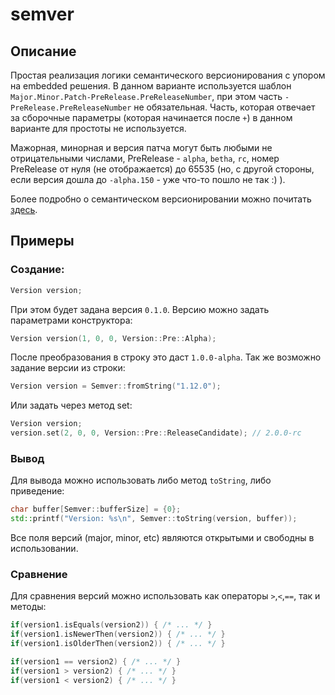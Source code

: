 # semver

## Описание
Простая реализация логики семантического версионирования с упором на embedded решения. В данном варианте используется шаблон  `Major.Minor.Patch-PreRelease.PreReleaseNumber`, при этом часть `-PreRelease.PreReleaseNumber` не обязательная. Часть, которая отвечает за сборочные параметры (которая начинается после `+`) в данном варианте для простоты не используется. 

Мажорная, минорная и версия патча могут быть любыми не отрицательными числами, PreRelease - `alpha`, `betha`, `rc`, номер PreRelease от нуля (не отображается) до 65535 (но, с другой стороны, если версия дошла до `-alpha.150` - уже что-то пошло не так :) ).

Более подробно о семантическом версионировании можно почитать [здесь](http://semver.org).

## Примеры
### Создание:
```C++
Version version;
```
При этом будет задана версия `0.1.0`.
Версию можно задать параметрами конструктора:
```C++
Version version(1, 0, 0, Version::Pre::Alpha);
```
После преобразования в строку это даст `1.0.0-alpha`.
Так же возможно задание версии из строки:
```C++
Version version = Semver::fromString("1.12.0");
```
Или задать через метод set:
```C++
Version version;
version.set(2, 0, 0, Version::Pre::ReleaseCandidate); // 2.0.0-rc
```
### Вывод
Для вывода можно использовать либо метод `toString`, либо приведение:
```C++
char buffer[Semver::bufferSize] = {0};
std::printf("Version: %s\n", Semver::toString(version, buffer));
```
Все поля версий (major, minor, etc) являются открытыми и свободны в использовании.

### Сравнение
Для сравнения версий можно использовать как операторы `>`,`<`,`==`, так и методы:
```C++
if(version1.isEquals(version2)) { /* ... */ }
if(version1.isNewerThen(version2)) { /* ... */ }
if(version1.isOlderThen(version2)) { /* ... */ }

if(version1 == version2) { /* ... */ }
if(version1 > version2) { /* ... */ }
if(version1 < version2) { /* ... */ }
```
